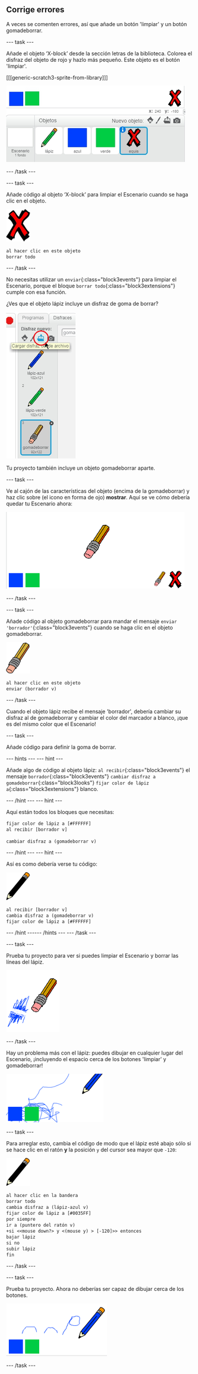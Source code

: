 ## Corrige errores

A veces se comenten errores, así que añade un botón 'limpiar' y un botón gomadeborrar.

--- task ---

Añade el objeto ‘X-block’ desde la sección letras de la biblioteca. Colorea el disfraz del objeto de rojo y hazlo más pequeño. Este objeto es el botón 'limpiar'.

[[[generic-scratch3-sprite-from-library]]]

![captura de pantalla](images/paint-x.png)

--- /task ---

--- task ---

Añade código al objeto ‘X-block’ para limpiar el Escenario cuando se haga clic en el objeto.

![cruz](images/cross.png)

```blocks3
al hacer clic en este objeto
borrar todo
```

--- /task ---

No necesitas utilizar un `enviar`{:class="block3events"} para limpiar el Escenario, porque el bloque `borrar todo`{:class="block3extensions"} cumple con esa función.

¿Ves que el objeto lápiz incluye un disfraz de goma de borrar?

![captura de pantalla](images/paint-eraser-costume.png)

Tu proyecto también incluye un objeto gomadeborrar aparte.

--- task ---

Ve al cajón de las características del objeto (encima de la gomadeborrar) y haz clic sobre (el icono en forma de ojo) **mostrar**. Aquí se ve cómo debería quedar tu Escenario ahora:

![captura de pantalla](images/paint-eraser-stage.png)

--- /task ---

--- task ---

Añade código al objeto gomadeborrar para mandar el mensaje `enviar 'borrador'`{:class="block3events"} cuando se haga clic en el objeto gomadeborrar.

![borrador](images/eraser.png)

```blocks3
al hacer clic en este objeto
enviar (borrador v)
```

--- /task ---

Cuando el objeto lápiz recibe el mensaje 'borrador', debería cambiar su disfraz al de gomadeborrar y cambiar el color del marcador a blanco, ¡que es del mismo color que el Escenario!

--- task ---

Añade código para definir la goma de borrar.

--- hints ---
 --- hint ---

Añade algo de código al objeto lápiz: `al recibir`{:class="block3events"} el mensaje `borrador`{:class="block3events"} `cambiar disfraz a gomadeborrar`{:class="block3looks"} `fijar color de lápiz a`{:class="block3extensions"} blanco.

--- /hint --- --- hint ---

Aquí están todos los bloques que necesitas:

```blocks3
fijar color de lápiz a [#FFFFFF]
al recibir [borrador v]

cambiar disfraz a (gomadeborrar v)
```

--- /hint --- --- hint ---

Así es como debería verse tu código:

![lápiz](images/pencil.png)

```blocks3
al recibir [borrador v]
cambia disfraz a (gomadeborrar v)
fijar color de lápiz a [#FFFFFF]
```

--- /hint ------ /hints --- --- /task ---

--- task ---

Prueba tu proyecto para ver si puedes limpiar el Escenario y borrar las líneas del lápiz.

![captura de pantalla](images/paint-erase-test.png)

--- /task ---

Hay un problema más con el lápiz: puedes dibujar en cualquier lugar del Escenario, ¡incluyendo el espacio cerca de los botones 'limpiar' y gomadeborrar!

![captura de pantalla](images/paint-draw-problem.png)

--- task ---

Para arreglar esto, cambia el código de modo que el lápiz esté abajo sólo si se hace clic en el ratón **y** la posición `y` del cursor sea mayor que `-120`:

![lápiz](images/pencil.png)

```blocks3
al hacer clic en la bandera
borrar todo
cambia disfraz a (lápiz-azul v)
fijar color de lápiz a [#0035FF]
por siempre
ir a (puntero del ratón v)
+si <<mouse down?> y <(mouse y) > [-120]>> entonces 
bajar lápiz
si no
subir lápiz
fin
```

--- /task ---

--- task ---

Prueba tu proyecto. Ahora no deberías ser capaz de dibujar cerca de los botones.

![captura de pantalla](images/paint-fixed.png)

--- /task ---